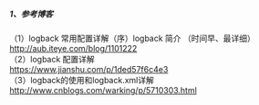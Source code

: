 ##### 1、参考博客
（1）logback 常用配置详解（序）logback 简介 （时间早、最详细）  
    <http://aub.iteye.com/blog/1101222>  
（2）logback 配置详解  
    <https://www.jianshu.com/p/1ded57f6c4e3>   
（3）logback的使用和logback.xml详解  
    <http://www.cnblogs.com/warking/p/5710303.html> 
